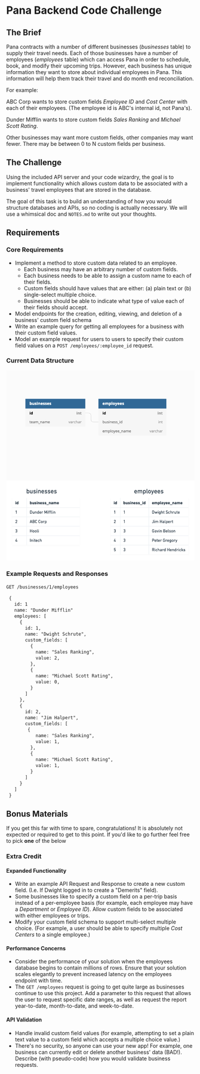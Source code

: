 # Pana Backend Code Challenge

## The Brief

Pana contracts with a number of different businesses (_businesses_ table) to supply their travel needs.  Each of those businesses have a number of employees (_employees_ table) which can access Pana in order to schedule, book, and modify their upcoming trips. However, each business has unique information they want to store about individual employees in Pana.  This information will help them track their travel and do month end reconciliation. 

For example:

ABC Corp wants to store custom fields _Employee ID_ and _Cost Center_ with each of their employees. (The employee id is ABC's internal id, not Pana's).

Dunder Mifflin wants to store custom fields _Sales Ranking_ and _Michael Scott Rating_. 

Other businesses may want more custom fields, other companies may want fewer.  There may be between 0 to N custom fields per business.

## The Challenge

Using the included API server and your code wizardry, the goal is to implement functionality which allows custom data to be associated with a business' travel employees that are stored in the database.

The goal of this task is to build an understanding of how you would structure databases and APIs, so no coding is actually necessary. We will use a whimsical doc and `NOTES.md` to write out your thoughts.

## Requirements

### Core Requirements

- Implement a method to store custom data related to an employee.
  - Each business may have an arbitrary number of custom fields.
  - Each business needs to be able to assign a custom name to each of their fields.
  - Custom fields should have values that are either: (a) plain text or (b) single-select multiple choice. 
  - Businesses should be able to indicate what type of value each of their fields should accept.
- Model endpoints for the creation, editing, viewing, and deletion of a business' custom field schema
- Write an example query for getting all employees for a business with their custom field values.
- Model an example request for users to users to specify their custom field values on a `POST /employees/:employee_id` request.


### Current Data Structure
![Data Model](images/data_model.png) ![Sample Data](images/sample_data.png)


### Example Requests and Responses

`GET /businesses/1/employees`

```
 {
   id: 1
   name: "Dunder Mifflin"
   employees: [
     {
       id: 1,
       name: "Dwight Schrute",
       custom_fields: [
         {
           name: "Sales Ranking",
           value: 2,
         },
         {
           name: "Michael Scott Rating",
           value: 0,
         }
       ]
     },
     {
       id: 2,
       name: "Jim Halpert",
       custom_fields: [
        {
           name: "Sales Ranking",
           value: 1,
         },
         {
           name: "Michael Scott Rating",
           value: 1,
         }
       ]
     }
   ]
 }
```


## Bonus Materials

If you get this far with time to spare, congratulations! It is absolutely not expected or required to get to this point. If you'd like to go further feel free to pick **one** of the below 

### Extra Credit

#### Expanded Functionality

- Write an example API Request and Response to create a new custom field. (I.e. If Dwight logged in to create a "Demerits" field).
- Some businesses like to specify a custom field on a per-trip basis instead of a per-employee basis (for example, each employee may have a _Department_ or _Employee ID_). Allow custom fields to be associated with either employees or trips.
- Modify your custom field schema to support multi-select multiple choice. (For example, a user should be able to specify multiple _Cost Centers_ to a single employee.)

#### Performance Concerns

- Consider the performance of your solution when the employees database begins to contain millions of rows. Ensure that your solution scales elegantly to prevent increased latency on the employees endpoint with time.
- The `GET /employees` request is going to get quite large as businesses continue to use this project. Add a parameter to this request that allows the user to request specific date ranges, as well as request the report year-to-date, month-to-date, and week-to-date.


#### API Validation

- Handle invalid custom field values (for example, attempting to set a plain text value to a custom field which accepts a multiple choice value.)
- There's no security, so anyone can use your new app! For example, one business can currently edit or delete another business' data (BAD!). Describe (with pseudo-code) how you would validate business requests.
